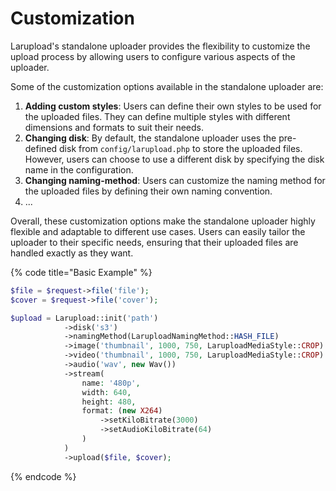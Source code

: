 # Customization

Larupload's standalone uploader provides the flexibility to customize the upload process by allowing users to configure various aspects of the uploader.&#x20;

Some of the customization options available in the standalone uploader are:

1. **Adding custom styles**: Users can define their own styles to be used for the uploaded files. They can define multiple styles with different dimensions and formats to suit their needs.
2. **Changing disk**: By default, the standalone uploader uses the pre-defined disk from `config/larupload.php` to store the uploaded files. However, users can choose to use a different disk by specifying the disk name in the configuration.
3. **Changing naming-method**: Users can customize the naming method for the uploaded files by defining their own naming convention.&#x20;
4. ...

Overall, these customization options make the standalone uploader highly flexible and adaptable to different use cases. Users can easily tailor the uploader to their specific needs, ensuring that their uploaded files are handled exactly as they want.

{% code title="Basic Example" %}
```php
$file = $request->file('file');
$cover = $request->file('cover');

$upload = Larupload::init('path')
            ->disk('s3')
            ->namingMethod(LaruploadNamingMethod::HASH_FILE)
            ->image('thumbnail', 1000, 750, LaruploadMediaStyle::CROP)
            ->video('thumbnail', 1000, 750, LaruploadMediaStyle::CROP)
            ->audio('wav', new Wav())
            ->stream(
                name: '480p',
                width: 640,
                height: 480,
                format: (new X264)
                    ->setKiloBitrate(3000)
                    ->setAudioKiloBitrate(64)
                )
            )
            ->upload($file, $cover);
```
{% endcode %}
